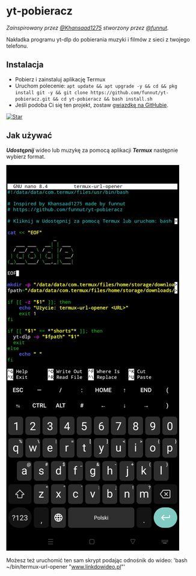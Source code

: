 # yt-pobieracz

*Zainspirowany przez [@Khansaad1275](https://github.com/Khansaad1275) stworzony przez [@funnut](https://github.com/funnut).*

Nakładka programu yt-dlp do pobierania muzyki i filmów z sieci z twojego telefonu.

## Instalacja

+ Pobierz i zainstaluj aplikację Termux 
+ Uruchom polecenie:
`apt update && apt upgrade -y && cd && pkg install git -y && git clone https://github.com/funnut/yt-pobieracz.git && cd yt-pobieracz && bash install.sh`
+ Jeśli podoba Ci się ten projekt, zostaw [gwiazdkę na GitHubie](https://github.com/funnut/yt-pobieracz).

[![Star](https://img.shields.io/github/stars/funnut/yt-pobieracz?style=social)](https://github.com/funnut/yt-pobieracz)

## Jak używać

***Udostępnij*** wideo lub muzykę za pomocą aplikacji ***Termux*** następnie wybierz format. 

![Zrzut ekranu](screenshot.jpg)

Możesz też uruchomić ten sam skrypt podając odnośnik do wideo: 'bash ~/bin/termux-url-opener "www.linkdowideo.pl"'
 
